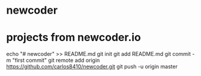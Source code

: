 # newcoder
# projects from newcoder.io
echo "# newcoder" >> README.md
git init
git add README.md
git commit -m "first commit"
git remote add origin https://github.com/carlos8410/newcoder.git
git push -u origin master
